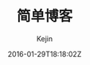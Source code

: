 ---
title: "简单博客"
github: https://github.com/liungkejin/liungkejin.github.io
demo: https://liungkejin.github.io/
author: Kejin

ssg:
  - Jekyll
cms:
  - No Cms
date: 2016-01-29T18:18:02Z
github_branch: master
description: "我的个人博客"
---